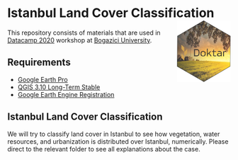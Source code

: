 # Istanbul Land Cover Classification <a href='https://www.doktar.com/'><img src='../../images/doktarhex2.png' align="right" height="139" /></a>

This repository consists of materials that are used
in [Datacamp 2020](http://datacamp.boun.edu.tr/) workshop
 at [Bogazici University](http://www.boun.edu.tr/en-US/Index).


## Requirements

- [Google Earth Pro](https://www.google.com/intl/tr/earth/versions/)
- [QGIS 3.10 Long-Term Stable](https://qgis.org/en/site/forusers/download.html)
- [Google Earth Engine Registration](https://code.earthengine.google.com/)

## Istanbul Land Cover Classification

We will try to classify land cover in Istanbul to see
how vegetation, water resources, and urbanization is distributed over Istanbul, numerically.
Please direct to the relevant folder to see all explanations about the case.


